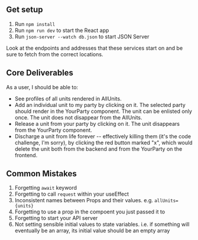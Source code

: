 ## Get setup
1. Run `npm install`
2. Run `npm run dev` to start the React app
3. Run `json-server --watch db.json` to start JSON Server

Look at the endpoints and addresses that these services start on and be sure to fetch from the correct locations.

## Core Deliverables
As a user, I should be able to:

- See profiles of all units rendered in AllUnits.
- Add an individual unit to my party by clicking on it. The selected party should render in the YourParty component. The unit can be enlisted only once. The unit does not disappear from the AllUnits.
- Release a unit from your party by clicking on it. The unit disappears from the YourParty component.
- Discharge a unit from life forever -- effectively killing them (it's the code challenge, I'm sorry), by clicking the red button marked "x", which would delete the unit both from the backend and from the YourParty on the frontend.

## Common Mistakes
1. Forgetting `await` keyword
2. Forgetting to call `request` within your useEffect
3. Inconsistent names between Props and their values. e.g. `allUnits={units}`
4. Forgetting to use a prop in the compoent you just passed it to
5. Forgetting to start your API server
6. Not setting sensible initial values to state variables. i.e. if something will eventually be an array, its initial value should be an empty array